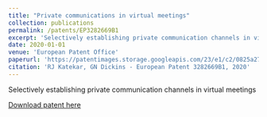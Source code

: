 ```yaml
---
title: "Private communications in virtual meetings"
collection: publications
permalink: /patents/EP3282669B1
excerpt: 'Selectively establishing private communication channels in virtual meetings'
date: 2020-01-01
venue: 'European Patent Office'
paperurl: 'https://patentimages.storage.googleapis.com/23/e1/c2/0825a276f9d9a4/EP3282669B1.pdf'
citation: 'RJ Katekar, GN Dickins - European Patent 3282669B1, 2020'
---
```

Selectively establishing private communication channels in virtual meetings

[Download patent here](https://patentimages.storage.googleapis.com/fb/04/46/fef7d83e803fc0/EP3282669B1.pdf)
